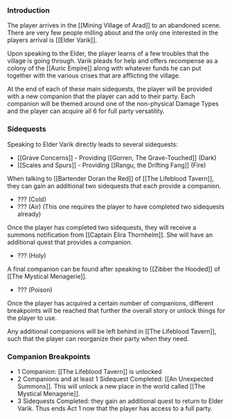 ### Introduction
The player arrives in the [[Mining Village of Arad]] to an abandoned scene. There are very few people milling about and the only one interested in the players arrival is [[Elder Varik]].

Upon speaking to the Elder, the player learns of a few troubles that the village is going through. Varik pleads for help and offers recompense as a colony of the [[Auric Empire]] along with whatever funds he can put together with the various crises that are afflicting the village.

At the end of each of these main sidequests, the player will be provided with a new companion that the player can add to their party. Each companion will be themed around one of the non-physical Damage Types and the player can acquire all 6 for full party versatility.

### Sidequests
Speaking to Elder Varik directly leads to several sidequests:
- [[Grave Concerns]] - Providing [[Gorren, The Grave-Touched]] (Dark)
- [[Scales and Spurs]] - Providing [[Rangu, the Drifting Fang]] (Fire)

When talking to [[Bartender Doran the Red]] of [[The Lifeblood Tavern]], they can gain an additional two sidequests that each provide a companion.
- ??? (Cold)
- ??? (Air) (This one requires the player to have completed two sidequests already)

Once the player has completed two sidequests, they will receive a summons notification from [[Captain Elira Thornhelm]]. She will have an additional quest that provides a companion.
- ??? (Holy)

A final companion can be found after speaking to [[Zibber the Hooded]] of [[The Mystical Menagerie]].
- ??? (Poison)

Once the player has acquired a certain number of companions, different breakpoints will be reached that further the overall story or unlock things for the player to use.

Any additional companions will be left behind in [[The Lifeblood Tavern]], such that the player can reorganize their party when they need.

### Companion Breakpoints
- 1 Companion: [[The Lifeblood Tavern]] is unlocked
- 2 Companions and at least 1 Sidequest Completed: [[An Unexpected Summons]]. This will unlock a new place in the world called [[The Mystical Menagerie]].
- 3 Sidequests Completed: they gain an additional quest to return to Elder Varik. Thus ends Act 1 now that the player has access to a full party.
